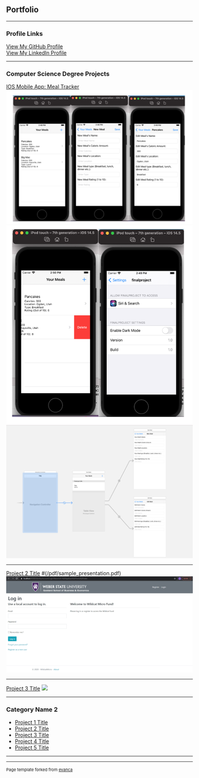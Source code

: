 ## Portfolio

---

### Profile Links
  <a href="https://github.com/JacobGonzales" class="view">View My GitHub Profile</a>
  <br>
  <a href="https://www.linkedin.com/in/jacob-gonzales-75981a1b5/" class="view">View My LinkedIn Profile</a>
  <br>
  
---

### Computer Science Degree Projects

[IOS Mobile App: Meal Tracker](https://jacobgonzales.github.io/MobileIOS-MealTracker/)
<img src="images/FinalProjectCS3260/FinalProject3Screen3260.png?raw=true"/>
<img src="images/FinalProjectCS3260/FinalProject2Screen3260.png?raw=true"/>
<img src="images/FinalProjectCS3260/FinalProjectStoryBoard3260.png?raw=true"/>


---
[Project 2 Title](https://github.com/JacobGonzales/WIldcatMicro_Group2) #(/pdf/sample_presentation.pdf)
<img src="images//WildcatMicroFund/WildCatMicroFundLogin.PNG?raw=true"/>

---
[Project 3 Title](http://example.com/)
<img src="images/dummy_thumbnail.jpg?raw=true"/>

---

### Category Name 2

- [Project 1 Title](http://example.com/)
- [Project 2 Title](http://example.com/)
- [Project 3 Title](http://example.com/)
- [Project 4 Title](http://example.com/)
- [Project 5 Title](http://example.com/)

---




---
<p style="font-size:11px">Page template forked from <a href="https://github.com/evanca/quick-portfolio">evanca</a></p>
<!-- Remove above link if you don't want to attibute -->
